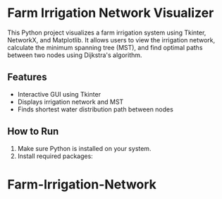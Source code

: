 # Farm Irrigation Network Visualizer

This Python project visualizes a farm irrigation system using Tkinter, NetworkX, and Matplotlib. It allows users to view the irrigation network, calculate the minimum spanning tree (MST), and find optimal paths between two nodes using Dijkstra's algorithm.

## Features
- Interactive GUI using Tkinter
- Displays irrigation network and MST
- Finds shortest water distribution path between nodes

## How to Run

1. Make sure Python is installed on your system.
2. Install required packages:
# Farm-Irrigation-Network
